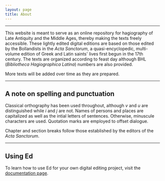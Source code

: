 ```yaml
---
layout: page
title: About
---
```


---

This website is meant to serve as an online repository for hagiography of Late Antiquity and the Middle Ages, thereby making the texts freely accessible. These lightly edited digital editions are based on those edited by the Bollandists in the *Acta Sanctorum*, a quasi-encyclopedic, multi-volume edition of Greek and Latin saints' lives first begun in the 17th century. The texts are organized according to feast day although BHL (*Bibliotheca Hagiographica Latina*) numbers are also provided.

More texts will be added over time as they are prepared. 

---

## A note on spelling and punctuation

Classical orthography has been used throughout, although *v* and *u* are distinguished while *i* and *j* are not. Names of persons and places are capitalized as well as the intial letters of sentences. Otherwise, minuscule characters are used. Quotation marks are employed to offset dialogue.

Chapter and section breaks follow those established by the editors of the *Acta Sanctorum*. 

---

## Using Ed

To learn how to use Ed for your own digital editing project, visit the
[documentation page](http://minicomp.github.io/ed/documentation).
